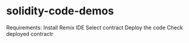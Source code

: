 # solidity-code-demos
Requirements:
Install Remix IDE
Select contract
Deploy the code
Check deployed contractr
